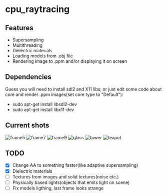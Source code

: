 # cpu_raytracing

## Features
- Supersampling
- Multithreading
- Dielectric materials
- Loading models from .obj file
- Rendering image to .ppm and/or displaying it on screen

## Dependencies

Guess you will need to install sdl2 and X11 libs; or just edit some code about core and render .ppm images(set core type to "Default"):

 - sudo apt-get install libsdl2-dev
 - sudo apt-get install libx11-dev
## Current shots
![frame5](https://github.com/pppppptttttt/cpu_raytracing/assets/140364764/ada468b1-95b3-4d1b-8059-a0b0f17235de)
![frame7](https://github.com/pppppptttttt/cpu_raytracing/assets/140364764/f6e6779c-ea69-4df3-ac4a-aa08a8641948)
![frame9](https://github.com/pppppptttttt/cpu_raytracing/assets/140364764/86c4446e-0d2c-4c7d-9320-245c9cdcfa26)
![glass](https://github.com/pppppptttttt/cpu_raytracing/assets/140364764/4c3aff68-2eab-4c6d-8ce2-f450d79a00b7)
![tower](https://github.com/pppppptttttt/cpu_raytracing/assets/140364764/154e729f-83fd-43a0-8beb-072170beed7f)
![teapot](https://github.com/pppppptttttt/cpu_raytracing/assets/140364764/20bb9d7e-51a8-4133-8be9-8059594b071d)

## TODO
 - [x] Change AA to something faster(like adaptive supersampling)
 - [x] Dielectric materials
 - [ ] Textures from images and solid textures(noise etc.)
 - [ ] Physically based lights(objects that emits light on scene)
 - [ ] Fix models ligthing, last frame looks strange
